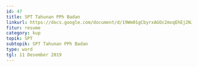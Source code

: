 ```yaml
---
id: 47
title: SPT Tahunan PPh Badan
linkurl: https://docs.google.com/document/d/19Wm01gCbyrxAGOc2mxqEhEj2NJ9N2yR5F0P6j5aJKz8/edit?usp=drivesdk
fitur: resume
category: kup
topik: SPT
subtopik: SPT Tahunan PPh Badan
type: word
tgl: 11 Desember 2019
---
```


